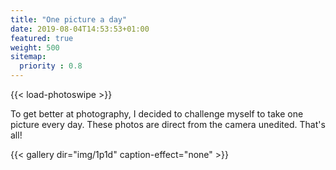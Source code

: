 ```yaml
---
title: "One picture a day"
date: 2019-08-04T14:53:53+01:00
featured: true
weight: 500
sitemap:
  priority : 0.8
---
```


{{< load-photoswipe >}}

To get better at photography, I decided to challenge myself to take one picture every day. These photos are direct from the camera unedited. That's all!

{{< gallery dir="img/1p1d" caption-effect="none" >}}
